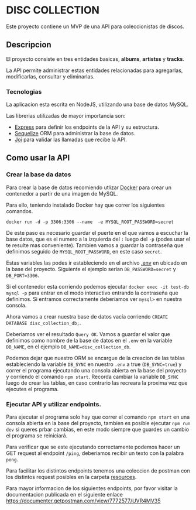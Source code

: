 # DISC COLLECTION

Este proyecto contiene un MVP de una API para coleccionistas de discos.

## Descripcion

El proyecto consiste en tres entidades basicas, **albums**, **artistss** y **tracks**.

La API permite administrar estas entidades relacionadas para agregarlas, modificarlas, consultar y eliminarlas.

### Tecnologias

La aplicacion esta escrita en NodeJS, utilizando una base de datos MySQL.

Las librerias utilizadas de mayor importancia son:

- [Express](https://expressjs.com/) para definir los endpoints de la API y su estructura.
- [Sequelize](https://sequelize.org/) ORM para administrar la base de datos.
- [Joi](https://joi.dev/) para validar las llamadas que recibe la API.

## Como usar la API

### Crear la base da datos

Para crear la base de datos recomiendo utlizar [Docker](https://www.docker.com/) para crear un contenedor a partir de una imagen de MySQL.

Para ello, teniendo instalado Docker hay que correr los siguientes comandos.

```
docker run -d -p 3306:3306 --name  -e MYSQL_ROOT_PASSWORD=secret
```
De este paso es necesario guardar el puerte en el que vamos a escuchar la base datos, que es el numero a la izquierda del `:` luego del `-p` (podes usar el te resulte mas conveniente). Tambien vamos a guardar la contraseña que definimos seguido de `MYSQL_ROOT_PASSWORD`, en este caso `secret`.

Estas variables las podes ir estableciendo en el archivo [.env](./.env) en ubicado en la base del proyecto. Siguiente el ejemplo serían `DB_PASSWORD=secret` y `DB_PORT=3306`.

Si el contenedor esta corriendo podemos ejecutar
`docker exec -it test-db mysql -p` para entrar en el modo interactivo entrando la contraseña que definimos. Si entramos correctamente deberíamos ver `mysql>` en nuestra consola.

Ahora vamos a crear nuestra base de datos vacía corriendo `CREATE DATABASE disc_collection_db;`.

Deberiamos ver el resultado `Query OK`. Vamos a guardar el valor que definimos como nombre de la base de datos en el `.env` en la variable `DB_NAME`, en el ejemplo `DB_NAME=disc_collection_db`.

Podemos dejar que nuestro ORM se encargue de la creacion de las tablas estableciendo la variable `DB_SYNC` en nuestro `.env` a true (`DB_SYNC=true`) y correr el programa ejecutando una consola abierta en la base del proyecto y corriendo el comando `npm start`. Recorda cambiar la variable `DB_SYNC` luego de crear las tablas, en caso contrario las recreara la proxima vez que ejecutes el programa.

### Ejecutar API y utilizar endpoints.

Para ejecutar el programa solo hay que correr el comando `npm start` en una consola abierta en la base del proyecto, tambien es posible ejecutar `npm run dev` si queres prbar cambias, en este modo siempre que guardes un cambio el programa se reiniciará.

Para verificar que se este ejecutando correctamente podemos hacer un GET request al endpoint `/ping`, deberiamos recibir un texto con la palabra `pong`.

Para facilitar los distintos endpoints tenemos una coleccion de postman con los distintos request posibles en la carpeta [resources](./resources/albums_collection.postman_collection.json).

Para mayor informacion de los siguientes endpoints, por favor visitar la documentacion publicada en el siguiente enlace https://documenter.getpostman.com/view/7772577/UVR4MV35
